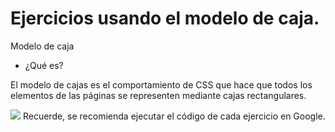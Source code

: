 # Ejercicios usando el modelo de caja.
Modelo de caja
- ¿Qué es?
<p>El modelo de cajas es el comportamiento de CSS que hace que todos los elementos de las páginas se representen mediante cajas rectangulares.</p>
<img src="https://user-images.githubusercontent.com/102183213/165628879-e0486952-76e8-4f70-acd6-9bbc3cfcb22f.png">
Recuerde, se recomienda ejecutar el código de cada ejercicio en Google.
